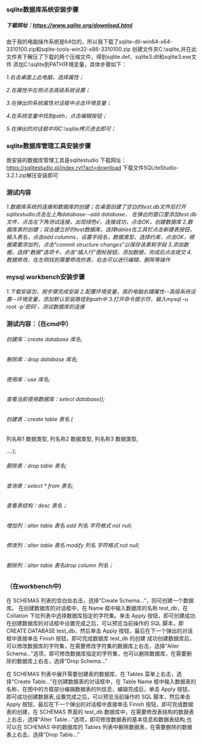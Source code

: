 ### sqlite数据库系统安装步骤

##### 下载网址：https://www.sqlite.org/download.html
由于我的电脑操作系统是64位的，所以我下载了sqlite-dll-win64-x64-3310100.zip和sqlite-tools-win32-x86-3310100.zip
创建文件夹C:\sqlite,并在此文件夹下解压了下载的两个压缩文件，得到sqlite.def、sqlite3.dll和sqlite3.exe文件
添加C:\sqlite到PATH环境变量，具体步骤如下：

*1.右击桌面上此电脑，选择属性；*

*2.在属性中左侧点击高级系统设置；*

*3.在弹出的系统属性对话框中点击环境变量；*

*4.在系统变量中找到path，点击编辑按钮；*

*5.在弹出的对话框中将C:\sqlite拷贝进去即可；*

### sqlite数据库管理工具安装步骤

我安装的数据库管理工具是sqlitestudio
下载网址：https://sqlitestudio.pl/index.rvt?act=download
下载文件SQLiteStudio-3.2.1.zip解压安装即可

### 测试内容

*1.数据库系统的连接和数据库的创建；在桌面创建了空白的test.db文件后打开sqlitestudio点击左上角database--add database，
在弹出的窗口里添加test.db文件，点击左下角测试连接，出现绿色√，连接成功，点击OK，创建数据库*
*2.数据库表的创建；双击建立好的test数据库，选择tables在工具栏点击新建表按钮，输入表名，点击add columns，设置字段名，数据类型，选择约束，点击OK，根据需要添加列，点击"commit structure changes"以保存该表和字段*
*3.添加数据，选择“数据”选项卡，点击“插入行”图标按钮，添加数据，完成后点击提交*
*4.数据修改，在左侧找到需要修改的表，右击可以进行编辑，删除等操作*

### mysql workbench安装步骤

*1.下载安装包，按步骤完成安装*
*2.配置环境变量，我的电脑右键属性--高级系统设置--环境变量，添加默认安装路径到path中*
*3.打开命令提示符，输入mysql -u root -p'密码'，测试数据库的连接*

### 测试内容：（在cmd中）

###### 创建库：create database 库名;

###### 删除库：drop database 库名;

###### 使用库：use 库名;

###### 查看当前使用数据库：select database();

###### 创建表：create table 表名 (

列名称1 数据类型,
列名称2 数据类型,
列名称3 数据类型,

....);

###### 删除表：drop table 表名;

###### 查询表：select * from 表名;

###### 查看表结构：desc 表名；

###### 增加列：alter table 表名 add 列名 字符格式 not null;

###### 修改列：alter table 表名 modify 列名 字符格式 not null;

###### 删除列：alter table 表名drop column 列名；

### （在workbench中)

在 SCHEMAS 列表的空白处右击，选择“Create Schema…”，则可创建一个数据库。
在创建数据库的对话框中，在 Name 框中输入数据库的名称 test_db，在 Collation 下拉列表中选择数据库指定的字符集。单击 Apply 按钮，即可创建成功.在创建数据库的对话框中设置完成之后，可以预览当前操作的 SQL 脚本，即 CREATE DATABASE test_db，然后单击 Apply 按钮，最后在下一个弹出的对话框中直接单击 Finish 按钮，即可完成数据库 test_db 的创建
成功创建数据库后，可以修改数据库的字符集，在需要修改字符集的数据库上右击，选择“Alter Schema…”选项，即可修改数据库指定的字符集，也可以删除数据库，在需要删除的数据库上右击，选择“Drop Schema…”

在 SCHEMAS 列表中展开需要创建表的数据库，在 Tables 菜单上右击，选择“Create Table…”在创建数据表的对话框中，在 Table Name 框中输入数据表的名称，在图中的方框部分编辑数据表的列信息，编辑完成后，单击 Apply 按钮，即可成功创建数据表,设置完成之后，可以预览当前操作的 SQL 脚本，然后单击 Apply 按钮，最后在下一个弹出的对话框中直接单击 Finish 按钮，即可完成数据表的创建，在 SCHEMAS 界面的 test_db 数据库中，在需要修改表结构的数据表上右击，选择“Alter Table…”选项，即可修改数据表的基本信息和数据表结构,也可以在 SCHEMAS 中的数据库的 Tables 列表中删除数据表，在需要删除的数据表上右击，选择“Drop Table…”







